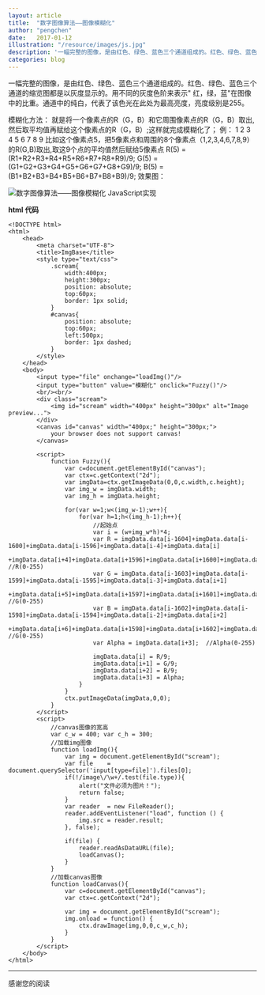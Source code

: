 ```yaml
---
layout: article
title:  "数字图像算法——图像模糊化"
author: "pengchen"
date:   2017-01-12
illustration: "/resource/images/js.jpg"
description: '一幅完整的图像，是由红色、绿色、蓝色三个通道组成的。红色、绿色、蓝色三个通道的缩览图都是以灰度显示的。用不同的灰度色阶来表示" 红，绿，蓝"在图像中的比重。通道中的纯白，代表了该色光...'
categories: blog
---
```


一幅完整的图像，是由红色、绿色、蓝色三个通道组成的。红色、绿色、蓝色三个通道的缩览图都是以灰度显示的。用不同的灰度色阶来表示" 红，绿，蓝"在图像中的比重。通道中的纯白，代表了该色光在此处为最高亮度，亮度级别是255。

模糊化方法：
       就是将一个像素点的R（G，B）和它周围像素点的R（G，B）取出,然后取平均值再赋给这个像素点的R（G，B）;这样就完成模糊化了；
例：
       1	2	3
       4	5	6
       7	8	9
       比如这个像素点5，把5像素点和周围的8个像素点（1,2,3,4,6,7,8,9）的R(G,B)取出,取这9个点的平均值然后赋给5像素点
       R(5) = (R1+R2+R3+R4+R5+R6+R7+R8+R9)/9;
       G(5) = (G1+G2+G3+G4+G5+G6+G7+G8+G9)/9;
       B(5) = (B1+B2+B3+B4+B5+B6+B7+B8+B9)/9;
效果图：


![数字图像算法——图像模糊化 JavaScript实现](https://cdn.files.qdfuns.com/article/content/picture/201701/12/182900n59yy97tm7alt59l.png)

**html 代码**

```html:
<!DOCTYPE html>
<html>
	<head>
		<meta charset="UTF-8">
		<title>ImgBase</title>
		<style type="text/css">
			.scream{
				width:400px;
				height:300px;
				position: absolute;
				top:60px;
				border: 1px solid;
			}
			#canvas{
				position: absolute;
				top:60px;
				left:500px;
				border: 1px dashed;
			}
		</style>
	</head>
	<body>
		<input type="file" onchange="loadImg()"/>
		<input type="button" value="模糊化" onclick="Fuzzy()"/>
		<br/><br/>
		<div class="scream">
			<img id="scream" width="400px" height="300px" alt="Image preview...">
		</div>
		<canvas id="canvas" width="400px;" height="300px;">
			your browser does not support canvas!
		</canvas>
		
		<script>
			function Fuzzy(){
				var c=document.getElementById("canvas");
			    var ctx=c.getContext("2d");
			    var imgData=ctx.getImageData(0,0,c.width,c.height);
			    var img_w = imgData.width;
			    var img_h = imgData.height;
			  
			    for(var w=1;w<(img_w-1);w++){
			    	for(var h=1;h<(img_h-1);h++){
			    		//起始点
			    		var i = (w+img_w*h)*4;
			    		var R = imgData.data[i-1604]+imgData.data[i-1600]+imgData.data[i-1596]+imgData.data[i-4]+imgData.data[i]
			    		+imgData.data[i+4]+imgData.data[i+1596]+imgData.data[i+1600]+imgData.data[i+1604];	//R(0-255)
				    	var G = imgData.data[i-1603]+imgData.data[i-1599]+imgData.data[i-1595]+imgData.data[i-3]+imgData.data[i+1]
			    		+imgData.data[i+5]+imgData.data[i+1597]+imgData.data[i+1601]+imgData.data[i+1605];	//G(0-255)
				    	var B = imgData.data[i-1602]+imgData.data[i-1598]+imgData.data[i-1594]+imgData.data[i-2]+imgData.data[i+2]
			    		+imgData.data[i+6]+imgData.data[i+1598]+imgData.data[i+1602]+imgData.data[i+1606];;	//G(0-255)
				    	var Alpha = imgData.data[i+3];	//Alpha(0-255)
		    	
				    	imgData.data[i] = R/9;
				        imgData.data[i+1] = G/9;	
				        imgData.data[i+2] = B/9;	
				        imgData.data[i+3] = Alpha;	
			    	}
			    }
			    ctx.putImageData(imgData,0,0);
			}
		</script>
		<script>
			//canvas图像的宽高 
			var c_w = 400; var c_h = 300;
			//加载img图像
			function loadImg(){
				var img = document.getElementById("scream");
				var file    = document.querySelector('input[type=file]').files[0];
				if(!/image\/\w+/.test(file.type)){
			        alert("文件必须为图片！");
			        return false;
			    }
				var reader  = new FileReader();
				reader.addEventListener("load", function () {
				    img.src = reader.result;
				}, false);
				
				if(file) {
					reader.readAsDataURL(file);
					loadCanvas();
				}
			}
			//加载canvas图像
			function loadCanvas(){
				var c=document.getElementById("canvas");
				var ctx=c.getContext("2d");
				
				var img = document.getElementById("scream");
				img.onload = function() {
					ctx.drawImage(img,0,0,c_w,c_h);
				} 
			}
		</script>
	</body>
</html>
```

---
感谢您的阅读
